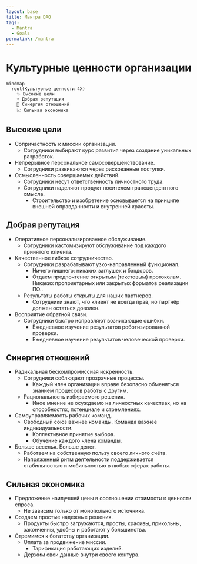 ```yaml
---
layout: base
title: Мантра DAO
tags:
  - Mantra
  - Goals
permalink: /mantra
---
```


# Культурные ценности организации

```mermaid
mindmap
  root(Культурные ценности 4X)
    ✨ Высокие цели
    ☀️ Добрая репутация
    🎯 Синергия отношений
    📈 Сильная экономика
```

## Высокие цели
- Сопричастность к миссии организации.
  - Сотрудники выбирают курс развития через создание уникальных разработок.
- Непрерывное персональное самосовершенствование.
  - Сотрудники развиваются через рискованные поступки.
- Осмысленность совершаемых действий.
  - Сотрудники несут ответственность личностного труда.
  - Сотрудники наделяют продукт носителем трансцендентного смысла.
    - Строительство и изобретение основывается на принципе внешней оправданности и внутренней красоты. 

## Добрая репутация
- Оперативное персонализированное обслуживание.
  - Сотрудники кастомизируют обслуживание под каждого принятого клиента.
- Качественное гибкое сотрудничество.
  - Сотрудники разрабатывают узко-направленный функционал.
    - Ничего лишнего: никаких заглушек и бэкдоров.
    - Отдаем предпочтение открытым (текстовым) протоколам. Никаких проприетарных или закрытых форматов реализации ПО..
  - Результаты работы открыты для наших партнеров.
    - Сотрудники знают, что клиент не всегда прав, но партнёр должен остаться доволен.
- Восприятие обратной связи.
  - Сотрудники быстро исправляют возникающие ошибки.
    - Ежедневное изучение результатов роботизированной проверки.
    - Ежедневное изучение результатов человеческой проверки.

## Синергия отношений
- Радикальная бескомпромиссная искренность.
  - Сотрудники соблюдают прозрачные процессы.
    - Каждый член организации вправе безопасно обменяться знанием процессов работы с другим.
  - Рациональность избираемого решения.
    - Иное мнение не осуждаемо на личностных качествах, но на способностях, потенциале и стремлениях.
- Самоуправляемость рабочих команд.
  - Свободный союз важнее команды. Команда важнее индивидуальности.
    - Коллективное принятие выбора.
    - Обучение каждого члена команды.
- Больше веселья. Больше денег.
  - Работаем на собственную пользу своего личного счёта.
  - Напряженный ритм деятельности поддерживается стабильностью и мобильностью в любых сферах работы.

## Сильная экономика
- Предложение наилучшей цены в соотношении стоимости к ценности спроса.
  - Не зависим только от монопольного источника.
- Создаем простые надежные решения.
  - Продукты быстро загружаются, просты, красивы, прикольны, законченны, удобны и работают у большинства.
- Стремимся к богатству организации.
  - Оплата за продвижение миссии.
    - Тарификация работающих изделий.
  - Держим свои данные внутри своего контура.
